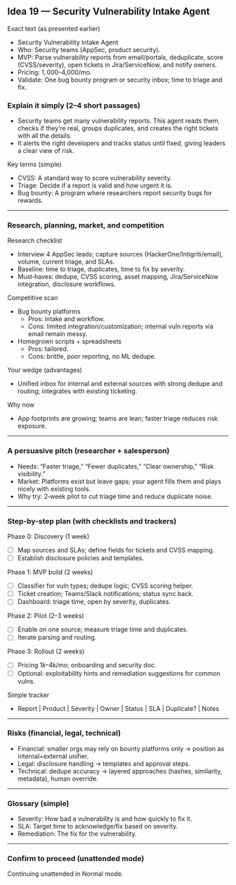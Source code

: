 ## Idea 19 — Security Vulnerability Intake Agent

Exact text (as presented earlier)

- Security Vulnerability Intake Agent
- Who: Security teams (AppSec, product security).
- MVP: Parse vulnerability reports from email/portals, deduplicate, score (CVSS/severity), open tickets in Jira/ServiceNow, and notify owners.
- Pricing: $1,000–$4,000/mo.
- Validate: One bug bounty program or security inbox; time to triage and fix.

### Explain it simply (2–4 short passages)

- Security teams get many vulnerability reports. This agent reads them, checks if they’re real, groups duplicates, and creates the right tickets with all the details.
- It alerts the right developers and tracks status until fixed, giving leaders a clear view of risk.

Key terms (simple)

- CVSS: A standard way to score vulnerability severity.
- Triage: Decide if a report is valid and how urgent it is.
- Bug bounty: A program where researchers report security bugs for rewards.

---

### Research, planning, market, and competition

Research checklist

- Interview 4 AppSec leads; capture sources (HackerOne/Intigriti/email), volume, current triage, and SLAs.
- Baseline: time to triage, duplicates, time to fix by severity.
- Must‑haves: dedupe, CVSS scoring, asset mapping, Jira/ServiceNow integration, disclosure workflows.

Competitive scan

- Bug bounty platforms
  - Pros: intake and workflow.
  - Cons: limited integration/customization; internal vuln reports via email remain messy.
- Homegrown scripts + spreadsheets
  - Pros: tailored.
  - Cons: brittle, poor reporting, no ML dedupe.

Your wedge (advantages)

- Unified inbox for internal and external sources with strong dedupe and routing; integrates with existing ticketing.

Why now

- App footprints are growing; teams are lean; faster triage reduces risk exposure.

---

### A persuasive pitch (researcher + salesperson)

- Needs: “Faster triage,” “Fewer duplicates,” “Clear ownership,” “Risk visibility.”
- Market: Platforms exist but leave gaps; your agent fills them and plays nicely with existing tools.
- Why try: 2‑week pilot to cut triage time and reduce duplicate noise.

---

### Step-by-step plan (with checklists and trackers)

Phase 0: Discovery (1 week)

- [ ] Map sources and SLAs; define fields for tickets and CVSS mapping.
- [ ] Establish disclosure policies and templates.

Phase 1: MVP build (2 weeks)

- [ ] Classifier for vuln types; dedupe logic; CVSS scoring helper.
- [ ] Ticket creation; Teams/Slack notifications; status sync back.
- [ ] Dashboard: triage time, open by severity, duplicates.

Phase 2: Pilot (2–3 weeks)

- [ ] Enable on one source; measure triage time and duplicates.
- [ ] Iterate parsing and routing.

Phase 3: Rollout (2 weeks)

- [ ] Pricing $1k–$4k/mo; onboarding and security doc.
- [ ] Optional: exploitability hints and remediation suggestions for common vulns.

Simple tracker

- Report | Product | Severity | Owner | Status | SLA | Duplicate? | Notes

---

### Risks (financial, legal, technical)

- Financial: smaller orgs may rely on bounty platforms only → position as internal+external unifier.
- Legal: disclosure handling → templates and approval steps.
- Technical: dedupe accuracy → layered approaches (hashes, similarity, metadata), human override.

---

### Glossary (simple)

- Severity: How bad a vulnerability is and how quickly to fix it.
- SLA: Target time to acknowledge/fix based on severity.
- Remediation: The fix for the vulnerability.

---

### Confirm to proceed (unattended mode)

Continuing unattended in Normal mode.
